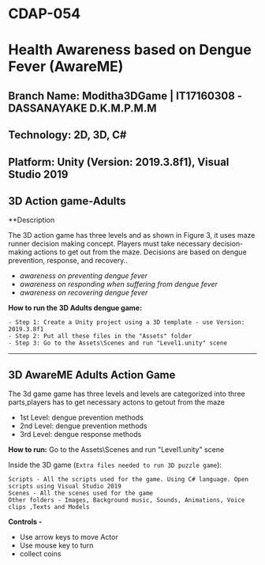 # CDAP-054

# Health Awareness based on Dengue Fever (AwareME)</h2>
## Branch Name: Moditha3DGame | IT17160308 -DASSANAYAKE D.K.M.P.M.M
## Technology: 2D, 3D, C#
## Platform: Unity (Version: 2019.3.8f1), Visual Studio 2019 
## 3D Action game-Adults 

**Description

The 3D action game has three levels and as shown in Figure 3, it uses maze runner decision making concept. Players must take necessary decision-making actions to get out from the maze. Decisions are based on dengue prevention, response, and recovery..

- *awareness on preventing dengue fever*
- *awareness on responding when suffering from dengue fever*
- *awareness on recovering dengue fever*

**How to run the 3D Adults dengue  game:**
```
- Step 1: Create a Unity project using a 3D template - use Version: 2019.3.8f1 
- Step 2: Put all these files in the "Assets" folder 
- Step 3: Go to the Assets\Scenes and run "Level1.unity" scene
```


---------------------------------------------------------------------------------------------------------------------------------------------------------------
## 3D AwareME Adults Action Game 
The 3d game game has three levels and levels are categorized into three parts,players has to get necessary actons to getout from the maze 
- 1st Level: dengue prevention methods
- 2nd Level: dengue prevention methods
- 3rd Level: dengue response methods


**How to run:** 
Go to the Assets\Scenes and run "Level1.unity" scene

Inside the 3D game (```Extra files needed to run 3D puzzle game```):
```
Scripts - All the scripts used for the game. Using C# language. Open scripts using Visual Studio 2019
Scenes - All the scenes used for the game
Other folders - Images, Background music, Sounds, Animations, Voice clips ,Texts and Models
```


**Controls -** 
- Use arrow keys to move Actor
- Use mouse key to turn
- collect coins
